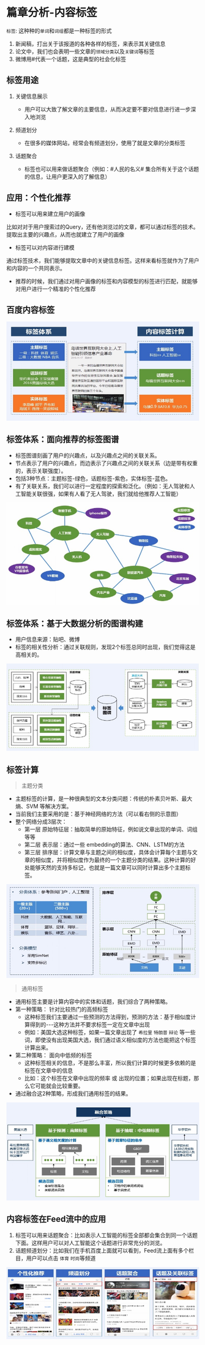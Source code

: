 # 篇章分析-内容标签

`标签`: 这种种的`单词`和`词组`都是一种标签的形式
1. 新闻稿，打出关于该报道的各种各样的标签，来表示其关键信息
2. 论文中，我们也会表明一些文章的`领域分类`以及`关键词`等标签
3. 微博用#代表一个话题，这是典型的社会化标签

## 标签用途

1. 关键信息展示
    * 用户可以大致了解文章的主要信息，从而决定要不要对信息进行进一步深入地浏览

2. 频道划分
    * 在很多的媒体网站，经常会有频道划分，使用了就是文章的分类标签

3. 话题聚合
    * 标签也可以用来做话题聚合（例如：#人民的名义# 集合所有关于这个话题的信息，让用户更深入的了解信息）

## 应用：个性化推荐

* 标签可以用来建立用户的画像

比如对对于用户搜索过的Query，还有他浏览过的文章，都可以通过标签的技术。提取出主要的兴趣点，从而也就建立了用户的画像

* 标签可以对内容进行建模

通过标签技术，我们能够提取文章中的关键信息标签。这样来看标签就作为了用户和内容的一个共同表示。

* 推荐的时候，我们通过对用户画像的标签和内容模型的标签进行匹配，就能够对用户进行一个精准的个性化推荐

## 百度内容标签

![百度内容标签](/images/NLP/3.2.篇章分析-内容标签/百度内容标签.jpg)

## 标签体系：面向推荐的标签图谱

* 标签图谱刻画了用户的兴趣点，以及兴趣点之间的关联关系。
* 节点表示了用户的兴趣点，而边表示了兴趣点之间的关联关系（边是带有权重的，表示关联强度）。
* 包括3种节点：主题标签-绿色，话题标签-紫色，实体标签-蓝色。
* 有了关联关系，我们可以进行一定程度的探索和泛化。（例如：无人驾驶和人工智能关联很强，如果有人看了无人驾驶，我们就给他推荐人工智能）

![面向推荐的标签图谱](/images/NLP/3.2.篇章分析-内容标签/面向推荐的标签图谱.jpg)

## 标签体系：基于大数据分析的图谱构建

* 用户信息来源：贴吧、微博
* 标签的相关性分析：通过关联规则，发现2个标签总同时出现，我们觉得这是高相关的。

![基于大数据分析的图谱构建](/images/NLP/3.2.篇章分析-内容标签/基于大数据分析的图谱构建.jpg)

## 标签计算

> 主题分类

* 主题标签的计算，是一种很典型的文本分类问题：传统的朴素贝叶斯、最大熵、SVM 等解决方案。
* 当前我们主要采用的是：基于神经网络的方法（可以看右侧的示意图）
* 整个网络分成3层次：
    * 第一层 原始特征层：抽取简单的原始特征，例如说文章出现的单词、词组 等等
    * 第二层 表示层：通过一些 embedding的算法、CNN、LSTM的方法
    * 第三层 排序层：计算文章与主题之间的相似度，具体会计算每个主题与文章的相似度，并将相似度作为最终的一个主题分类的结果。这种计算的好处能够天然的支持多标记，也就是一篇文章可以同时计算出多个主题标签。

![主题分类](/images/NLP/3.2.篇章分析-内容标签/主题分类.jpg)

> 通用标签

* 通用标签主要是计算内容中的实体和话题，我们综合了两种策略。
* 第一种策略： 针对比较热门的高频标签
    * 这种标签我们主要通过一些预测的方法得到，预测的方法：基于相似度计算得到的---这种方法并不要求标签一定在文章中出现
    * 例如：美国大选这种标签，如果一篇文章出现了 `希拉里` `特朗普` `辩论` 等一些词，即使没有出现美国大选，我们通过语义相似度的方法也能把这个标签计算出来。
* 第二种策略： 面向中低频的标签
    * 这种标签相关的信息，不是那么丰富，所以我们计算的时候更多依赖的是标签在文章中的信息
    * 比如：这个标签在文章中出现的频率 或 出现的位置；如果出现在标题，那么它可能就会比较重要。
* 通过融合这2种策略，形成我们通用标签的结果。

![通用标签](/images/NLP/3.2.篇章分析-内容标签/通用标签.jpg)

## 内容标签在Feed流中的应用

1. 标签可以用来话题聚合：比如表示人工智能的标签全部都会集合到同一个话题下面。这样用户可以对人工智能这个话题进行非常充分的浏览。
2. 话题频道划分：比如我们在手机百度上面就可以看到，Feed流上面有多个栏目，用户可以点击 `体育` `时尚`等频道

![内容标签在Feed流中的应用](/images/NLP/3.2.篇章分析-内容标签/内容标签在Feed流中的应用.jpg)
